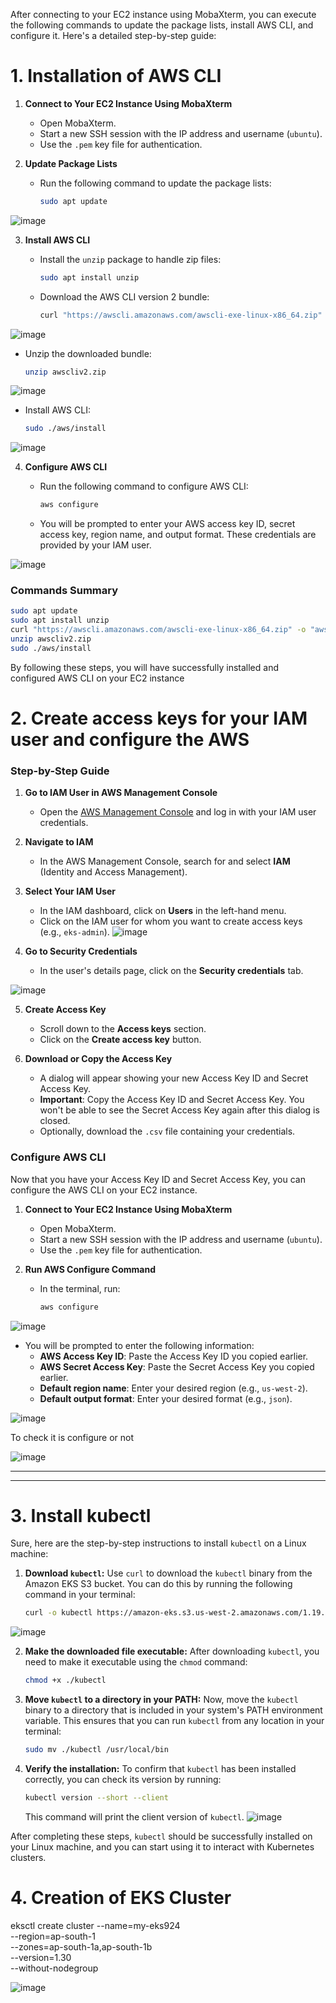 After connecting to your EC2 instance using MobaXterm, you can execute the following commands to update the package lists, install AWS CLI, and configure it. Here's a detailed step-by-step guide:

# 1. Installation of AWS CLI

1. **Connect to Your EC2 Instance Using MobaXterm**
   - Open MobaXterm.
   - Start a new SSH session with the IP address and username (`ubuntu`).
   - Use the `.pem` key file for authentication.

2. **Update Package Lists**
   - Run the following command to update the package lists:
     ```bash
     sudo apt update
     ```
![image](https://github.com/Nachiketa-A/Microservice_App/assets/157089767/6bdfa9ab-7f53-4789-b624-072dcd8745d8)

3. **Install AWS CLI**



   - Install the `unzip` package to handle zip files:
     ```bash
     sudo apt install unzip
     ```

   - Download the AWS CLI version 2 bundle:
     ```bash
     curl "https://awscli.amazonaws.com/awscli-exe-linux-x86_64.zip" -o "awscliv2.zip"
     ```
![image](https://github.com/Nachiketa-A/Microservice_App/assets/157089767/6bdfa9ab-7f53-4789-b624-072dcd8745d8)

   - Unzip the downloaded bundle:
     ```bash
     unzip awscliv2.zip
     ```
![image](https://github.com/Nachiketa-A/Microservice_App/assets/157089767/1ee0355d-de28-4d7c-bff4-ccde222b7d9a)

   - Install AWS CLI:
     ```bash
     sudo ./aws/install
     ```
![image](https://github.com/Nachiketa-A/Microservice_App/assets/157089767/a4058fab-7aca-4a98-8418-dc3df6f5e6ac)

4. **Configure AWS CLI**
   - Run the following command to configure AWS CLI:
     ```bash
     aws configure
     ```

   - You will be prompted to enter your AWS access key ID, secret access key, region name, and output format. These credentials are provided by your IAM user.

![image](https://github.com/Nachiketa-A/Microservice_App/assets/157089767/1569bea4-3f45-4714-a657-db5e50f6703a)

### Commands Summary

```bash
sudo apt update
sudo apt install unzip
curl "https://awscli.amazonaws.com/awscli-exe-linux-x86_64.zip" -o "awscliv2.zip"
unzip awscliv2.zip
sudo ./aws/install
```

By following these steps, you will have successfully installed and configured AWS CLI on your EC2 instance

# 2. Create access keys for your IAM user and configure the AWS

### Step-by-Step Guide

1. **Go to IAM User in AWS Management Console**

   - Open the [AWS Management Console](https://aws.amazon.com/console/) and log in with your IAM user credentials.

2. **Navigate to IAM**

   - In the AWS Management Console, search for and select **IAM** (Identity and Access Management).

3. **Select Your IAM User**

   - In the IAM dashboard, click on **Users** in the left-hand menu.
   - Click on the IAM user for whom you want to create access keys (e.g., `eks-admin`).
![image](https://github.com/Nachiketa-A/Microservice_App/assets/157089767/01ffa759-2db7-470f-b129-974a6a800a67)

4. **Go to Security Credentials**

   - In the user's details page, click on the **Security credentials** tab.

![image](https://github.com/Nachiketa-A/Microservice_App/assets/157089767/9c6b77e5-bf5b-40fc-b5b1-d9193a9ab0a2)

5. **Create Access Key**

   - Scroll down to the **Access keys** section.
   - Click on the **Create access key** button.

6. **Download or Copy the Access Key**

   - A dialog will appear showing your new Access Key ID and Secret Access Key.
   - **Important**: Copy the Access Key ID and Secret Access Key. You won't be able to see the Secret Access Key again after this dialog is closed.
   - Optionally, download the `.csv` file containing your credentials.

### Configure AWS CLI

Now that you have your Access Key ID and Secret Access Key, you can configure the AWS CLI on your EC2 instance.

1. **Connect to Your EC2 Instance Using MobaXterm**

   - Open MobaXterm.
   - Start a new SSH session with the IP address and username (`ubuntu`).
   - Use the `.pem` key file for authentication.

2. **Run AWS Configure Command**

   - In the terminal, run:
     ```bash
     aws configure
     ```
![image](https://github.com/Nachiketa-A/Microservice_App/assets/157089767/c0bfa3ee-c3cb-4aed-82fc-6b36672a62f8)

   - You will be prompted to enter the following information:
     - **AWS Access Key ID**: Paste the Access Key ID you copied earlier.
     - **AWS Secret Access Key**: Paste the Secret Access Key you copied earlier.
     - **Default region name**: Enter your desired region (e.g., `us-west-2`).
     - **Default output format**: Enter your desired format (e.g., `json`).


![image](https://github.com/Nachiketa-A/Microservice_App/assets/157089767/d903af9a-559f-4fb0-8778-39ca310f68ca)

To check it is configure or not 

![image](https://github.com/Nachiketa-A/Microservice_App/assets/157089767/7c54d45f-74ef-47c3-a84a-fe69aae89ac2)

---
---

# 3. Install kubectl

Sure, here are the step-by-step instructions to install `kubectl` on a Linux machine:

1. **Download `kubectl`:**
   Use `curl` to download the `kubectl` binary from the Amazon EKS S3 bucket. You can do this by running the following command in your terminal:
   ```bash
   curl -o kubectl https://amazon-eks.s3.us-west-2.amazonaws.com/1.19.6/2021-01-05/bin/linux/amd64/kubectl
   ```
![image](https://github.com/Nachiketa-A/Microservice_App/assets/157089767/1a8c6dc7-3337-4c82-9212-407ec2d3fb13)

2. **Make the downloaded file executable:**
   After downloading `kubectl`, you need to make it executable using the `chmod` command:
   ```bash
   chmod +x ./kubectl
   ```

3. **Move `kubectl` to a directory in your PATH:**
   Now, move the `kubectl` binary to a directory that is included in your system's PATH environment variable. This ensures that you can run `kubectl` from any location in your terminal:
   ```bash
   sudo mv ./kubectl /usr/local/bin
   ```

4. **Verify the installation:**
   To confirm that `kubectl` has been installed correctly, you can check its version by running:
   ```bash
   kubectl version --short --client
   ```
   This command will print the client version of `kubectl`.
![image](https://github.com/Nachiketa-A/Microservice_App/assets/157089767/8ba11cd7-7cf2-4bbb-b366-6946becbb40d)

After completing these steps, `kubectl` should be successfully installed on your Linux machine, and you can start using it to interact with Kubernetes clusters. 


# 4. Creation of EKS Cluster

eksctl create cluster --name=my-eks924 \
                      --region=ap-south-1 \
                      --zones=ap-south-1a,ap-south-1b \
                      --version=1.30 \
                      --without-nodegroup



![image](https://github.com/Nachiketa-A/Microservice_App/assets/157089767/8d29171d-c89e-40eb-a181-19facdd34a3a)

